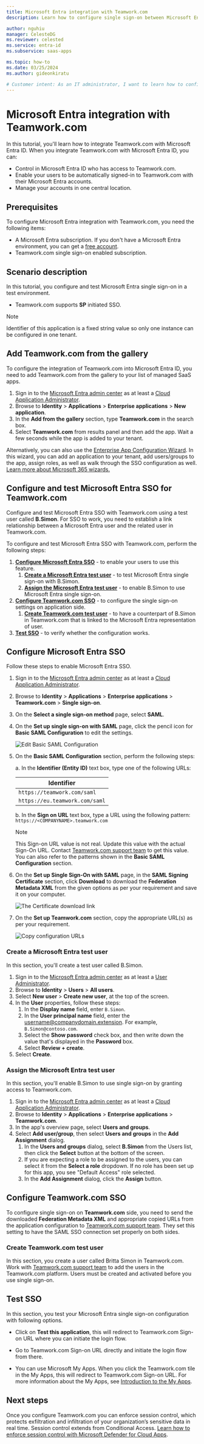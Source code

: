 ```yaml
---
title: Microsoft Entra integration with Teamwork.com
description: Learn how to configure single sign-on between Microsoft Entra ID and Teamwork.com.

author: nguhiu
manager: CelesteDG
ms.reviewer: celested
ms.service: entra-id
ms.subservice: saas-apps

ms.topic: how-to
ms.date: 03/25/2024
ms.author: gideonkiratu

# Customer intent: As an IT administrator, I want to learn how to configure single sign-on between Microsoft Entra ID and Teamwork.com so that I can control who has access to Teamwork.com, enable automatic sign-in with Microsoft Entra accounts, and manage my accounts in one central location.
---
```

# Microsoft Entra integration with Teamwork.com

In this tutorial, you'll learn how to integrate Teamwork.com with Microsoft Entra ID. When you integrate Teamwork.com with Microsoft Entra ID, you can:

* Control in Microsoft Entra ID who has access to Teamwork.com.
* Enable your users to be automatically signed-in to Teamwork.com with their Microsoft Entra accounts.
* Manage your accounts in one central location.

## Prerequisites

To configure Microsoft Entra integration with Teamwork.com, you need the following items:

* A Microsoft Entra subscription. If you don't have a Microsoft Entra environment, you can get a [free account](https://azure.microsoft.com/free/).
* Teamwork.com single sign-on enabled subscription.

## Scenario description

In this tutorial, you configure and test Microsoft Entra single sign-on in a test environment.

* Teamwork.com supports **SP** initiated SSO.

> [!NOTE]
> Identifier of this application is a fixed string value so only one instance can be configured in one tenant.

## Add Teamwork.com from the gallery

To configure the integration of Teamwork.com into Microsoft Entra ID, you need to add Teamwork.com from the gallery to your list of managed SaaS apps.

1. Sign in to the [Microsoft Entra admin center](https://entra.microsoft.com) as at least a [Cloud Application Administrator](~/identity/role-based-access-control/permissions-reference.md#cloud-application-administrator).
1. Browse to **Identity** > **Applications** > **Enterprise applications** > **New application**.
1. In the **Add from the gallery** section, type **Teamwork.com** in the search box.
1. Select **Teamwork.com** from results panel and then add the app. Wait a few seconds while the app is added to your tenant.

 Alternatively, you can also use the [Enterprise App Configuration Wizard](https://portal.office.com/AdminPortal/home?Q=Docs#/azureadappintegration). In this wizard, you can add an application to your tenant, add users/groups to the app, assign roles, as well as walk through the SSO configuration as well. [Learn more about Microsoft 365 wizards.](/microsoft-365/admin/misc/azure-ad-setup-guides)

<a name='configure-and-test-azure-ad-sso-for-teamworkcom'></a>

## Configure and test Microsoft Entra SSO for Teamwork.com

Configure and test Microsoft Entra SSO with Teamwork.com using a test user called **B.Simon**. For SSO to work, you need to establish a link relationship between a Microsoft Entra user and the related user in Teamwork.com.

To configure and test Microsoft Entra SSO with Teamwork.com, perform the following steps:

1. **[Configure Microsoft Entra SSO](#configure-azure-ad-sso)** - to enable your users to use this feature.
    1. **[Create a Microsoft Entra test user](#create-an-azure-ad-test-user)** - to test Microsoft Entra single sign-on with B.Simon.
    1. **[Assign the Microsoft Entra test user](#assign-the-azure-ad-test-user)** - to enable B.Simon to use Microsoft Entra single sign-on.
1. **[Configure Teamwork.com SSO](#configure-teamworkcom-sso)** - to configure the single sign-on settings on application side.
    1. **[Create Teamwork.com test user](#create-teamworkcom-test-user)** - to have a counterpart of B.Simon in Teamwork.com that is linked to the Microsoft Entra representation of user.
1. **[Test SSO](#test-sso)** - to verify whether the configuration works.

<a name='configure-azure-ad-sso'></a>

## Configure Microsoft Entra SSO

Follow these steps to enable Microsoft Entra SSO.

1. Sign in to the [Microsoft Entra admin center](https://entra.microsoft.com) as at least a [Cloud Application Administrator](~/identity/role-based-access-control/permissions-reference.md#cloud-application-administrator).
1. Browse to **Identity** > **Applications** > **Enterprise applications** > **Teamwork.com** > **Single sign-on**.
1. On the **Select a single sign-on method** page, select **SAML**.
1. On the **Set up single sign-on with SAML** page, click the pencil icon for **Basic SAML Configuration** to edit the settings.

   ![Edit Basic SAML Configuration](common/edit-urls.png)

1. On the **Basic SAML Configuration** section, perform the following steps:

    a. In the **Identifier (Entity ID)** text box, type one of the following URLs:

	| **Identifier** |
	|------|
	| `https://teamwork.com/saml` |
	| `https://eu.teamwork.com/saml` |

	b. In the **Sign on URL** text box, type a URL using the following pattern:
    `https://<COMPANYNAME>.teamwork.com`

	> [!NOTE]
	> This  Sign-on URL value is not real. Update this value with the actual Sign-On URL. Contact [Teamwork.com support team](mailto:support@teamwork.com) to get this value. You can also refer to the patterns shown in the **Basic SAML Configuration** section.

4. On the **Set up Single Sign-On with SAML** page, in the **SAML Signing Certificate** section, click **Download** to download the **Federation Metadata XML** from the given options as per your requirement and save it on your computer.

	![The Certificate download link](common/metadataxml.png)

6. On the **Set up Teamwork.com** section, copy the appropriate URL(s) as per your requirement.

	![Copy configuration URLs](common/copy-configuration-urls.png)

<a name='create-an-azure-ad-test-user'></a>

### Create a Microsoft Entra test user 

In this section, you'll create a test user called B.Simon.

1. Sign in to the [Microsoft Entra admin center](https://entra.microsoft.com) as at least a [User Administrator](~/identity/role-based-access-control/permissions-reference.md#user-administrator).
1. Browse to **Identity** > **Users** > **All users**.
1. Select **New user** > **Create new user**, at the top of the screen.
1. In the **User** properties, follow these steps:
   1. In the **Display name** field, enter `B.Simon`.  
   1. In the **User principal name** field, enter the username@companydomain.extension. For example, `B.Simon@contoso.com`.
   1. Select the **Show password** check box, and then write down the value that's displayed in the **Password** box.
   1. Select **Review + create**.
1. Select **Create**.

<a name='assign-the-azure-ad-test-user'></a>

### Assign the Microsoft Entra test user

In this section, you'll enable B.Simon to use single sign-on by granting access to Teamwork.com.

1. Sign in to the [Microsoft Entra admin center](https://entra.microsoft.com) as at least a [Cloud Application Administrator](~/identity/role-based-access-control/permissions-reference.md#cloud-application-administrator).
1. Browse to **Identity** > **Applications** > **Enterprise applications** > **Teamwork.com**.
1. In the app's overview page, select **Users and groups**.
1. Select **Add user/group**, then select **Users and groups** in the **Add Assignment** dialog.
   1. In the **Users and groups** dialog, select **B.Simon** from the Users list, then click the **Select** button at the bottom of the screen.
   1. If you are expecting a role to be assigned to the users, you can select it from the **Select a role** dropdown. If no role has been set up for this app, you see "Default Access" role selected.
   1. In the **Add Assignment** dialog, click the **Assign** button.

## Configure Teamwork.com SSO

To configure single sign-on on **Teamwork.com** side, you need to send the downloaded **Federation Metadata XML** and appropriate copied URLs from the application configuration to [Teamwork.com support team](mailto:support@teamwork.com). They set this setting to have the SAML SSO connection set properly on both sides.

### Create Teamwork.com test user

In this section, you create a user called Britta Simon in Teamwork.com. Work with [Teamwork.com support team](mailto:support@teamwork.com) to add the users in the Teamwork.com platform. Users must be created and activated before you use single sign-on.

## Test SSO

In this section, you test your Microsoft Entra single sign-on configuration with following options. 

* Click on **Test this application**, this will redirect to Teamwork.com Sign-on URL where you can initiate the login flow. 

* Go to Teamwork.com Sign-on URL directly and initiate the login flow from there.

* You can use Microsoft My Apps. When you click the Teamwork.com tile in the My Apps, this will redirect to Teamwork.com Sign-on URL. For more information about the My Apps, see [Introduction to the My Apps](https://support.microsoft.com/account-billing/sign-in-and-start-apps-from-the-my-apps-portal-2f3b1bae-0e5a-4a86-a33e-876fbd2a4510).

## Next steps

Once you configure Teamwork.com you can enforce session control, which protects exfiltration and infiltration of your organization’s sensitive data in real time. Session control extends from Conditional Access. [Learn how to enforce session control with Microsoft Defender for Cloud Apps](/cloud-app-security/proxy-deployment-aad).
